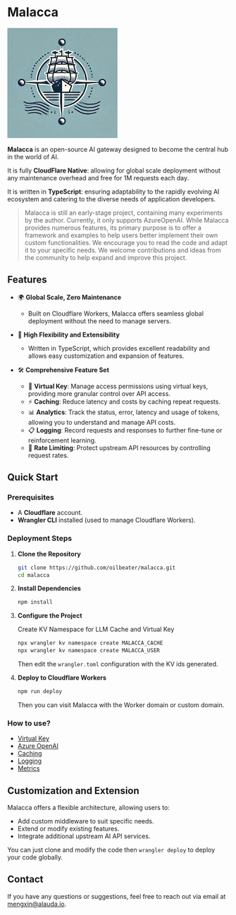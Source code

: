 # Malacca

![Malacca Logo](./docs/malacca.jpg)

**Malacca** is an open-source AI gateway designed to become the central hub in the world of AI.

It is fully **CloudFlare Native**: allowing for global scale deployment without any maintenance overhead and free for 1M requests each day.

It is written in **TypeScript**: ensuring adaptability to the rapidly evolving AI ecosystem and catering to the diverse needs of application developers.

> Malacca is still an early-stage project, containing many experiments by the author. Currently, it only supports AzureOpenAI. While Malacca provides numerous features, its primary purpose is to offer a framework and examples to help users better implement their own custom functionalities. We encourage you to read the code and adapt it to your specific needs. We welcome contributions and ideas from the community to help expand and improve this project.

## Features

- 🌍 **Global Scale, Zero Maintenance**
  - Built on Cloudflare Workers, Malacca offers seamless global deployment without the need to manage servers.
  
- 🧩 **High Flexibility and Extensibility**
  - Written in TypeScript, which provides excellent readability and allows easy customization and expansion of features.
  
- 🛠️ **Comprehensive Feature Set**
  - 🔑 **Virtual Key**: Manage access permissions using virtual keys, providing more granular control over API access.
  - ⚡ **Caching**: Reduce latency and costs by caching repeat requests.
  - 📊 **Analytics**: Track the status, error, latency and usage of tokens, allowing you to understand and manage API costs.
  - 📋 **Logging**: Record requests and responses to further fine-tune or reinforcement learning.
  - 🚦 **Rate Limiting**: Protect upstream API resources by controlling request rates.

## Quick Start

### Prerequisites

- A **Cloudflare** account.
- **Wrangler CLI** installed (used to manage Cloudflare Workers).

### Deployment Steps

1. **Clone the Repository**

   ```bash
   git clone https://github.com/oilbeater/malacca.git
   cd malacca
   ```

2. **Install Dependencies**

   ```bash
   npm install
   ```

3. **Configure the Project**

   Create KV Namespace for LLM Cache and Virtual Key
   
   ```bash
   npx wrangler kv namespace create MALACCA_CACHE
   npx wrangler kv namespace create MALACCA_USER
   ```

   Then edit the `wrangler.toml` configuration with the KV ids generated.

4. **Deploy to Cloudflare Workers**

   ```bash
   npm run deploy
   ```

   Then you can visit Malacca with the Worker domain or custom domain.

### How to use?

- [Virtual Key](./docs/virtual-key.md)
- [Azure OpenAI](./docs/azure_openai.md)
- [Caching](./docs/caching.md)
- [Logging](./docs/logging.md)
- [Metrics](./docs/metrics.md)

## Customization and Extension

Malacca offers a flexible architecture, allowing users to:

- Add custom middleware to suit specific needs.
- Extend or modify existing features.
- Integrate additional upstream AI API services.

You can just clone and modify the code then `wrangler deploy` to deploy your code globally.

## Contact

If you have any questions or suggestions, feel free to reach out via email at [mengxin@alauda.io](mailto:mengxin@alauda.io).
